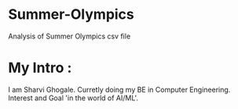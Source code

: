 # Summer-Olympics
Analysis of Summer Olympics csv file

# My Intro : 
I am Sharvi Ghogale. Curretly doing my BE in Computer Engineering. Interest and Goal 'in the world of AI/ML'.
